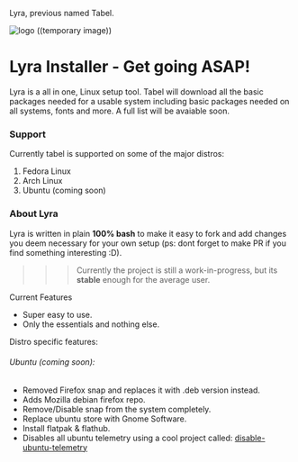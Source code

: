 Lyra, previous named Tabel.

![logo](https://i.imgur.com/AR6ejad.png) 
((temporary image))

# Lyra Installer - Get going ASAP!
Lyra is a all in one, Linux setup tool. Tabel will download all the basic packages needed for a usable system including basic packages needed on all systems, fonts and more. A full list will be avaiable soon. 

### Support
Currently tabel is supported on some of the major distros:

<ol>
  <li>Fedora Linux</li>
  <li>Arch Linux</li>
  <li>Ubuntu (coming soon)</li>
</ol> 

### About Lyra
Lyra is written in plain **100% bash** to make it easy to fork and add changes you deem necessary for your own setup (ps: dont forget to make PR if you find something interesting :D). 
>>> Currently the project is still a work-in-progress, but its **stable** enough for the average user. 

Current Features
- Super easy to use.
- Only the essentials and nothing else.

Distro specific features: 
###### Ubuntu (coming soon):
- Removed Firefox snap and replaces it with .deb version instead.
- Adds Mozilla debian firefox repo. 
- Remove/Disable snap from the system completely. 
- Replace ubuntu store with Gnome Software. 
- Install flatpak & flathub. 
- Disables all ubuntu telemetry using a cool project called: [disable-ubuntu-telemetry](https://github.com/LamdaLamdaLamda/disable-ubuntu-telemetry)
